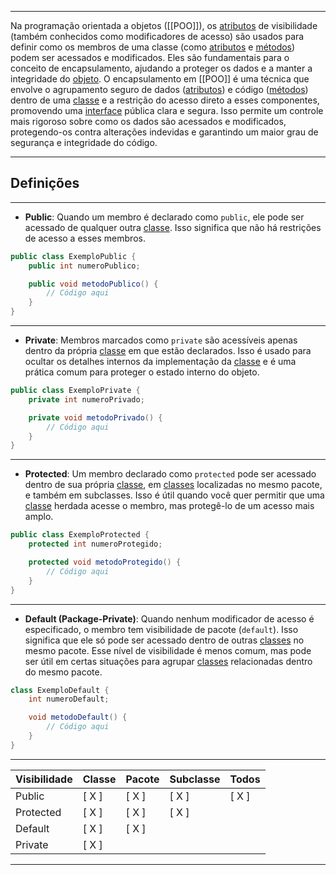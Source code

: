 ***
Na programação orientada a objetos ([[POO]]), os [atributos](Atributos) de visibilidade (também conhecidos como modificadores de acesso) são usados para definir como os membros de uma classe (como [atributos](Atributos) e [métodos](Métodos)) podem ser acessados e modificados. Eles são fundamentais para o conceito de encapsulamento, ajudando a proteger os dados e a manter a integridade do [objeto](Objetos). O encapsulamento em [[POO]] é uma técnica que envolve o agrupamento seguro de dados ([atributos](Atributos)) e código ([métodos](Métodos)) dentro de uma [classe](Classes) e a restrição do acesso direto a esses componentes, promovendo uma [interface](Interfaces) pública clara e segura. Isso permite um controle mais rigoroso sobre como os dados são acessados e modificados, protegendo-os contra alterações indevidas e garantindo um maior grau de segurança e integridade do código.
***
## Definições
***
- **Public**: Quando um membro é declarado como `public`, ele pode ser acessado de qualquer outra [classe](Classes). Isso significa que não há restrições de acesso a esses membros.
```java
public class ExemploPublic {
    public int numeroPublico;

    public void metodoPublico() {
        // Código aqui
    }
}
```
***
- **Private**: Membros marcados como `private` são acessíveis apenas dentro da própria [classe](Classes) em que estão declarados. Isso é usado para ocultar os detalhes internos da implementação da [classe](Classes) e é uma prática comum para proteger o estado interno do objeto.
```java
public class ExemploPrivate {
    private int numeroPrivado;

    private void metodoPrivado() {
        // Código aqui
    }
}
```
***
- **Protected**: Um membro declarado como `protected` pode ser acessado dentro de sua própria [classe](Classes), em [classes](Classes) localizadas no mesmo pacote, e também em subclasses. Isso é útil quando você quer permitir que uma [classe](Classes) herdada acesse o membro, mas protegê-lo de um acesso mais amplo.
```java
public class ExemploProtected {
    protected int numeroProtegido;

    protected void metodoProtegido() {
        // Código aqui
    }
}
```
***
- **Default (Package-Private)**: Quando nenhum modificador de acesso é especificado, o membro tem visibilidade de pacote (`default`). Isso significa que ele só pode ser acessado dentro de outras [classes](Classes) no mesmo pacote. Esse nível de visibilidade é menos comum, mas pode ser útil em certas situações para agrupar [classes](Classes) relacionadas dentro do mesmo pacote.
```java
class ExemploDefault {
    int numeroDefault;

    void metodoDefault() {
        // Código aqui
    }
}
```
***
| Visibilidade | Classe | Pacote | Subclasse | Todos | 
|--------------|--------|---------|------------|--------|
| Public          | [ X ]    | [ X ]      | [ X ]          | [ X ]    | 
| Protected    | [ X ]    | [ X ]      | [ X ]          |           | 
| Default        | [ X ]    | [ X ]      |                 |           | 
| Private         | [ X ]    |             |                 |           | 
***


